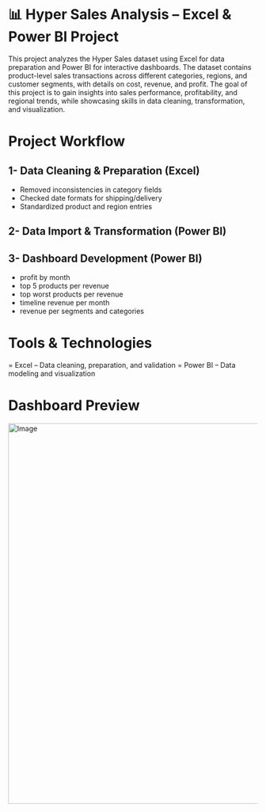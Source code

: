 # 📊 Hyper Sales Analysis – Excel & Power BI Project
This project analyzes the Hyper Sales dataset using Excel for data preparation and Power BI for interactive dashboards.
The dataset contains product-level sales transactions across different categories, regions, and customer segments, with details on cost, revenue, and profit.
The goal of this project is to gain insights into sales performance, profitability, and regional trends, while showcasing skills in data cleaning, transformation, and visualization.

# Project Workflow
## 1- Data Cleaning & Preparation (Excel) 
 - Removed inconsistencies in category fields
 - Checked date formats for shipping/delivery
 - Standardized product and region entries
## 2- Data Import & Transformation (Power BI)
## 3- Dashboard Development (Power BI)
  - profit by month
  - top 5 products per revenue 
  - top worst products per revenue
  - timeline revenue per month
  - revenue per segments and categories

 # Tools & Technologies
  = Excel – Data cleaning, preparation, and validation
  = Power BI – Data modeling and visualization

# Dashboard Preview
<img width="1366" height="768" alt="Image" src="https://github.com/user-attachments/assets/e2e81315-9166-4d70-94ed-82f11bed47db" />
